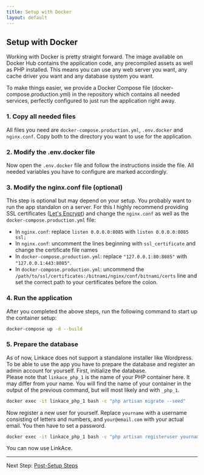 ```yaml
---
title: Setup with Docker
layout: default
---
```


## Setup with Docker

Working with Docker is pretty straight forward. The image available on Docker Hub contains the application code, any
precompiled assets as well as PHP installed. This means you can use any web server you want, any cache driver you want
and any database system you want.

To make things easier, we provide a Docker Compose file (docker-compose.production.yml) in the repository which
contains all needed services, perfectly configured to just run the application right away.

### 1. Copy all needed files

All files you need are `docker-compose.production.yml`, `.env.docker` and `nginx.conf`. Copy both to the directory you
want to use for the application.

### 2. Modify the .env.docker file

Now open the `.env.docker` file and follow the instructions inside the file. All needed variables you have to configure
are marked accordingly.

### 3. Modify the nginx.conf file (optional)

This step is optional but may depend on your setup. You probably want to run the app standalon on a server. For this I
highly recommend providing SSL certificates ([Let's Encrypt](https://letsencrypt.org/)) and change the `nginx.conf` as 
well as the `docker-compose.production.yml` file:

* In `nginx.conf`: replace `listen 0.0.0.0:8085` with `listen 0.0.0.0:8085 ssl;`
* In `nginx.conf`: uncomment the lines beginning with `ssl_certificate` and change the certificate file names
* In `docker-compose.production.yml`: replace `"127.0.0.1:80:8085"` with `"127.0.0.1:443:8085"`.
* In `docker-compose.production.yml`: uncommend the `/path/to/ssl/certificates:/bitnami/nginx/conf/bitnami/certs` line 
  and set the correct path to your certificates before the colon.

### 4. Run the application

After you completed the above steps, run the following command to start up the container setup:

```bash
docker-compose up -d --build
```
### 5. Prepare the database

As of now, Linkace does not support a standalone installer like Wordpress. To be able to use the app you have to
prepare the database and register an admin account for yourself. First, initialize the database.  
Please note that `linkace_php_1` is the name of your PHP container here. It may differ from your name. You will find
the name of your container in the output of the previous command, but will most likely and with `_php_1`.

```bash
docker exec -it linkace_php_1 bash -c "php artisan migrate --seed"
```

Now register a new user for yourself. Replace `yourname` with a username consisting of letters and numbers, and 
`your@email.com` with your actual email. You then have to set a password.

```bash
docker exec -it linkace_php_1 bash -c "php artisan registeruser yourname your@email.com"
```

You can now use LinkAce.

---

Next Step: [Post-Setup Steps](/docs/v1/setup/post-setup)
